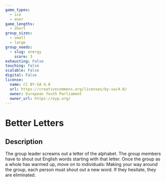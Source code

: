 ```yaml
---
game_types:
  - ice
  - ener
game_lengths:
  - short
group_sizes:
  - small
  - large
group_needs:
  - slug: energy
    score: 3
exhausting: False
touching: False
scalable: False
digital: False
license:
  name: CC BY-SA 4.0
  url: https://creativecommons.org/licenses/by-sa/4.0/
  owner: European Youth Parliament
  owner_url: https://eyp.org/
---
```

# Better Letters

## Description
The group leader screams out a letter of the alphabet. The group members have to shout out English words starting with that letter. Once the group as a whole has warmed up, move on to individuals: Making your way around the group, each person must shout out a new word. If they hesitate, they are eliminated.
